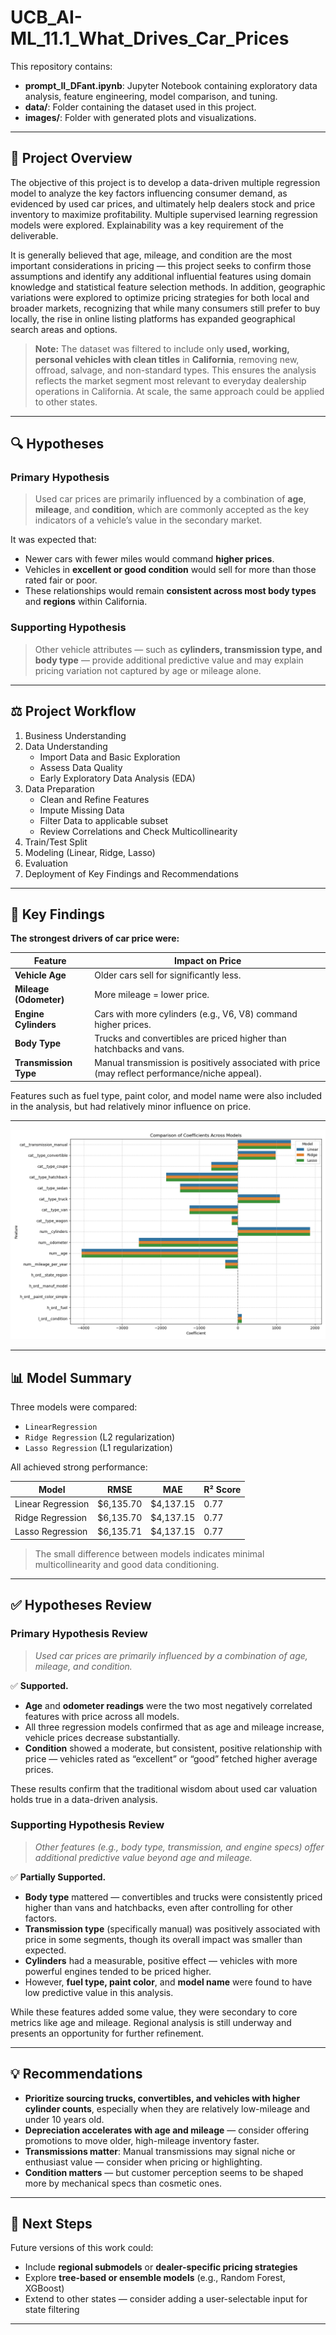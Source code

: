 # UCB_AI-ML_11.1_What_Drives_Car_Prices

This repository contains:
- **prompt_II_DFant.ipynb**: Jupyter Notebook containing exploratory data analysis, feature engineering, model comparison, and tuning.
- **data/**: Folder containing the dataset used in this project. 
- **images/**: Folder with generated plots and visualizations.
  
---

## 📖 Project Overview

The objective of this project is to develop a data-driven multiple regression model to analyze the key factors influencing consumer demand, as evidenced by used car prices, and ultimately help dealers stock and price inventory to maximize profitability. Multiple supervised learning regression models were explored. Explainability was a key requirement of the deliverable. 

It is generally believed that age, mileage, and condition are the most important considerations in pricing — this project seeks to confirm those assumptions and identify any additional influential features using domain knowledge and statistical feature selection methods. In addition, geographic variations were explored to optimize pricing strategies for both local and broader markets, recognizing that while many consumers still prefer to buy locally, the rise in online listing platforms has expanded geographical search areas and options.

> **Note:** The dataset was filtered to include only **used, working, personal vehicles with clean titles** in **California**, removing new, offroad, salvage, and non-standard types. This ensures the analysis reflects the market segment most relevant to everyday dealership operations in California. At scale, the same approach could be applied to other states.

---

## 🔍 Hypotheses

### **Primary Hypothesis**

> Used car prices are primarily influenced by a combination of **age**, **mileage**, and **condition**, which are commonly accepted as the key indicators of a vehicle’s value in the secondary market.

It was expected that:
- Newer cars with fewer miles would command **higher prices**.
- Vehicles in **excellent or good condition** would sell for more than those rated fair or poor.
- These relationships would remain **consistent across most body types** and **regions** within California.

### **Supporting Hypothesis**

> Other vehicle attributes — such as **cylinders, transmission type, and body type** — provide additional predictive value and may explain pricing variation not captured by age or mileage alone.

---

## ⚖️ Project Workflow

1. Business Understanding  
2. Data Understanding
   - Import Data and Basic Exploration 
   - Assess Data Quality 
   - Early Exploratory Data Analysis (EDA)    
4. Data Preparation
   - Clean and Refine Features
   - Impute Missing Data
   - Filter Data to applicable subset
   - Review Correlations and Check Multicollinearity 
5. Train/Test Split 
6. Modeling (Linear, Ridge, Lasso)  
7. Evaluation  
8. Deployment of Key Findings and Recommendations  

---

## 🔹 Key Findings

**The strongest drivers of car price were:**

| Feature             | Impact on Price                                       |
|---------------------|--------------------------------------------------------|
| **Vehicle Age**      | Older cars sell for significantly less.               |
| **Mileage (Odometer)** | More mileage = lower price.                         |
| **Engine Cylinders**  | Cars with more cylinders (e.g., V6, V8) command higher prices. |
| **Body Type**         | Trucks and convertibles are priced higher than hatchbacks and vans. |
| **Transmission Type** | Manual transmission is positively associated with price (may reflect performance/niche appeal). |

Features such as fuel type, paint color, and model name were also included in the analysis, but had relatively minor influence on price.

---

![My Image](images/coefficients_models.png)

---

## 📊 Model Summary

Three models were compared:
- `LinearRegression`
- `Ridge Regression` (L2 regularization)
- `Lasso Regression` (L1 regularization)

All achieved strong performance:

| Model              | RMSE      | MAE       | R² Score |
|-------------------|-----------|-----------|----------|
| Linear Regression | $6,135.70 | $4,137.15 | 0.77     |
| Ridge Regression  | $6,135.70 | $4,137.15 | 0.77     |
| Lasso Regression  | $6,135.71 | $4,137.15 | 0.77     |

> The small difference between models indicates minimal multicollinearity and good data conditioning.

---

## ✅ Hypotheses Review

### **Primary Hypothesis Review**
> *Used car prices are primarily influenced by a combination of age, mileage, and condition.*

✅ **Supported.**

- **Age** and **odometer readings** were the two most negatively correlated features with price across all models.
- All three regression models confirmed that as age and mileage increase, vehicle prices decrease substantially.
- **Condition** showed a moderate, but consistent, positive relationship with price — vehicles rated as “excellent” or “good” fetched higher average prices.

These results confirm that the traditional wisdom about used car valuation holds true in a data-driven analysis.

### **Supporting Hypothesis Review**
> *Other features (e.g., body type, transmission, and engine specs) offer additional predictive value beyond age and mileage.*

✅ **Partially Supported.**

- **Body type** mattered — convertibles and trucks were consistently priced higher than vans and hatchbacks, even after controlling for other factors.
- **Transmission type** (specifically manual) was positively associated with price in some segments, though its overall impact was smaller than expected.
- **Cylinders** had a measurable, positive effect — vehicles with more powerful engines tended to be priced higher.
- However, **fuel type, paint color**, and **model name** were found to have low predictive value in this analysis.

While these features added some value, they were secondary to core metrics like age and mileage. Regional analysis is still underway and presents an opportunity for further refinement.

---

## 💡 Recommendations

- **Prioritize sourcing trucks, convertibles, and vehicles with higher cylinder counts**, especially when they are relatively low-mileage and under 10 years old.
- **Depreciation accelerates with age and mileage** — consider offering promotions to move older, high-mileage inventory faster.
- **Transmissions matter**: Manual transmissions may signal niche or enthusiast value — consider when pricing or highlighting.
- **Condition matters** — but customer perception seems to be shaped more by mechanical specs than cosmetic ones.

---

## 🚀 Next Steps

Future versions of this work could:
- Include **regional submodels** or **dealer-specific pricing strategies**
- Explore **tree-based or ensemble models** (e.g., Random Forest, XGBoost)
- Extend to other states — consider adding a user-selectable input for state filtering

---

